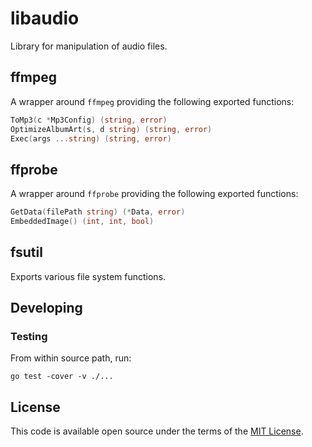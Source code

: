 # libaudio

Library for manipulation of audio files.

## ffmpeg

A wrapper around `ffmpeg` providing the following exported functions:

```go
ToMp3(c *Mp3Config) (string, error)
OptimizeAlbumArt(s, d string) (string, error)
Exec(args ...string) (string, error)
```

## ffprobe

A wrapper around `ffprobe` providing the following exported functions:

```go
GetData(filePath string) (*Data, error)
EmbeddedImage() (int, int, bool)
```

## fsutil

Exports various file system functions.

## Developing

### Testing

From within source path, run:

    go test -cover -v ./...

## License

This code is available open source under the terms of the [MIT License](http://opensource.org/licenses/MIT).
